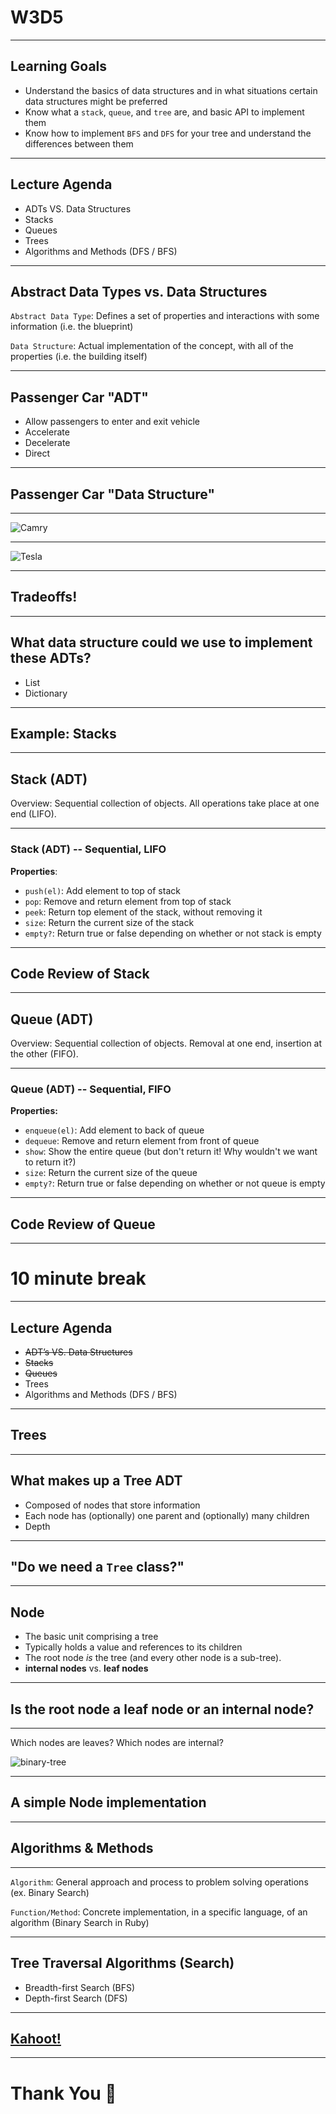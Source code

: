 # W3D5

---

## Learning Goals

+ Understand the basics of data structures and in what situations certain data structures might be preferred
+ Know what a `stack`, `queue`, and `tree` are, and basic API to implement them
+ Know how to implement `BFS` and `DFS` for your tree and understand the differences between them

---

## Lecture Agenda

* ADTs VS. Data Structures
* Stacks
* Queues
* Trees
* Algorithms and Methods (DFS / BFS)

---

## Abstract Data Types vs. Data Structures

`Abstract Data Type`: Defines a set of properties and interactions with some information (i.e. the blueprint)

`Data Structure`: Actual implementation of the concept, with all of the properties (i.e. the building itself)

---

## Passenger Car "ADT"

* Allow passengers to enter and exit vehicle
* Accelerate
* Decelerate
* Direct

---

## Passenger Car "Data Structure"

---

![Camry](https://mycarboard.com/wp-content/uploads/2017/12/AwesomeAmazingGreat-1999-Toyota-Camry-LE-87K-MILES-4-CYLINDERS-1-OWNER-NO-RESERVE-GETS-GREAT-GAS-MILEAGE-CLEAN-RUNS-DRIVES-GREAT-2017-20182017-201820172018.jpg)

---

![Tesla](https://www.cstatic-images.com/car-pictures/xl/usc70tsc024b021001.png)

---

## Tradeoffs!

---


## What data structure could we use to implement these ADTs?

* List
* Dictionary

---

## Example: Stacks

---

## Stack (ADT)

Overview: Sequential collection of objects. All operations take place at one end (LIFO).

---


### Stack (ADT) -- Sequential, LIFO

**Properties**:

* `push(el)`:  Add element to top of stack
* `pop`: Remove and return element from top of stack
* `peek`:  Return top element of the stack, without removing it
* `size`: Return the current size of the stack
* `empty?`: Return true or false depending on whether or not stack is empty

---

## Code Review of Stack

---

## Queue (ADT)

Overview: Sequential collection of objects. Removal at one end, insertion at the other (FIFO).

---

### Queue (ADT) -- Sequential, FIFO

**Properties:**

* `enqueue(el)`:  Add element to back of queue
* `dequeue`: Remove and return element from front of queue
* `show`:  Show the entire queue (but don't return it! Why wouldn't we want to return it?)
* `size`: Return the current size of the queue
* `empty?`: Return true or false depending on whether or not queue is empty

---

## Code Review of Queue

---

# 10 minute break

---

## Lecture Agenda

* ~~ADT’s VS. Data Structures~~
* ~~Stacks~~
* ~~Queues~~
* Trees
* Algorithms and Methods (DFS / BFS)

---

## Trees

---

## What makes up a Tree ADT

* Composed of nodes that store information
* Each node has (optionally) one parent and (optionally) many children
* Depth

---

## "Do we need a `Tree` class?"

---

## Node

+ The basic unit comprising a tree
+ Typically holds a value and references to its children
+ The root node _is_ the tree (and every other node is a sub-tree).
+ **internal nodes** vs. **leaf nodes**

---

## Is the root node a leaf node or an internal node?

---

Which nodes are leaves?
Which nodes are internal?

![binary-tree](https://www.cs.cmu.edu/~adamchik/15-121/lectures/Trees/pix/tree1.bmp)

---

## A simple Node implementation

---

## Algorithms & Methods

---

`Algorithm`: General approach and process to problem solving operations (ex. Binary Search)

`Function/Method`: Concrete implementation, in a specific language, of an algorithm (Binary Search in Ruby)

---

## Tree Traversal Algorithms (Search)

* Breadth-first Search (BFS)
* Depth-first Search (DFS)

---

## [Kahoot!](https://play.kahoot.it/v2/?quizId=e33ec04c-b289-4d09-8cc7-6a55758aadcd)

---

# Thank You 👋
